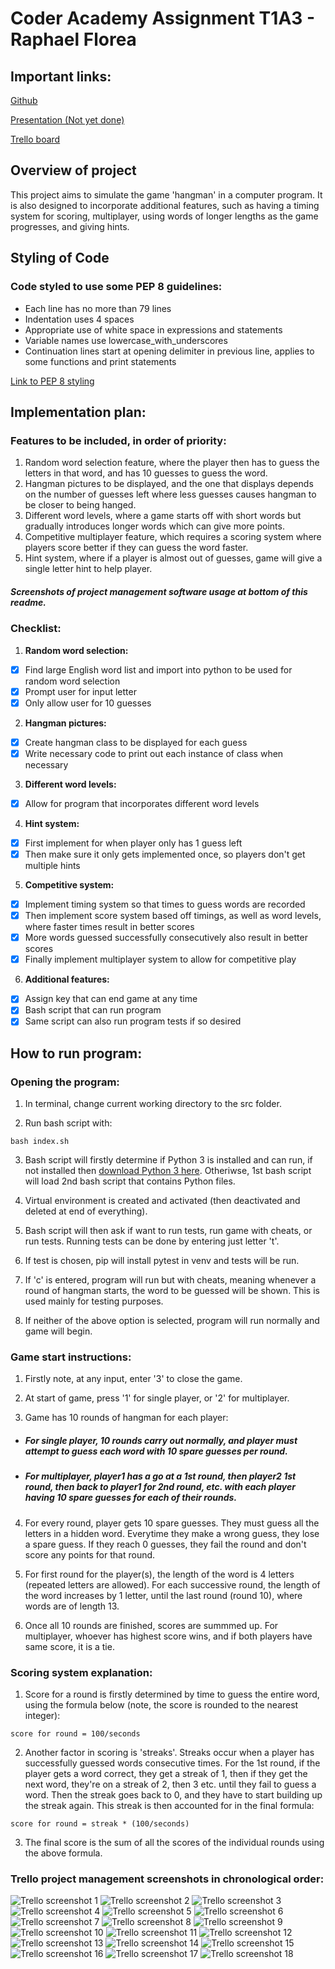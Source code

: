 # Coder Academy Assignment T1A3 - Raphael Florea

## Important links:

[Github](https://github.com/ausraf720/RaphaelFlorea_T1A3) 
<br>

[Presentation (Not yet done)](https://www.youtube.com/) 
<br>

[Trello board](https://trello.com/b/gKbjakpR/project-management) 
<br>

## Overview of project

This project aims to simulate the game 'hangman' in a computer program. It is also designed to incorporate additional features, such as having a timing system for scoring, multiplayer, using words of longer lengths as the game progresses, and giving hints.

## Styling of Code

### Code styled to use some PEP 8 guidelines:

* Each line has no more than 79 lines
* Indentation uses 4 spaces
* Appropriate use of white space in expressions and statements
* Variable names use lowercase_with_underscores
* Continuation lines start at opening delimiter in previous line, applies to some functions and print statements

[Link to PEP 8 styling](https://peps.python.org/pep-0008/)

## Implementation plan:

### Features to be included, in order of priority:

1. Random word selection feature, where the player then has to guess the letters in that word, and has 10 guesses to guess the word.
2. Hangman pictures to be displayed, and the one that displays depends on the number of guesses left where less guesses causes hangman to be closer to being hanged.
3. Different word levels, where a game starts off with short words but gradually introduces longer words which can give more points.
4. Competitive multiplayer feature, which requires a scoring system where players score better if they can guess the word faster.
5. Hint system, where if a player is almost out of guesses, game will give a single letter hint to help player.

##### Screenshots of project management software usage at bottom of this readme.

### Checklist:

1. **Random word selection:**
- [x] Find large English word list and import into python to be used for random word selection 
- [x] Prompt user for input letter
- [x] Only allow user for 10 guesses

2. **Hangman pictures:**
- [x] Create hangman class to be displayed for each guess
- [x] Write necessary code to print out each instance of class when necessary

3. **Different word levels:**
- [x] Allow for program that incorporates different word levels

4. **Hint system:**
- [x] First implement for when player only has 1 guess left
- [x] Then make sure it only gets implemented once, so players don't get multiple hints

5. **Competitive system:**
- [x] Implement timing system so that times to guess words are recorded
- [x] Then implement score system based off timings, as well as word levels, where faster times result in better scores 
- [x] More words guessed successfully consecutively also result in better scores
- [x] Finally implement multiplayer system to allow for competitive play

6. **Additional features:**
- [x] Assign key that can end game at any time
- [x] Bash script that can run program
- [x] Same script can also run program tests if so desired

## How to run program:

### Opening the program:
1. In terminal, change current working directory to the src folder.

2. Run bash script with: 
```
bash index.sh
```
3. Bash script will firstly determine if Python 3 is installed and can run, if not installed then [download Python 3 here](https://www.python.org/downloads/). Otheriwse, 1st bash script will load 2nd bash script that contains Python files.

4. Virtual environment is created and activated (then deactivated and deleted at end of everything).

5. Bash script will then ask if want to run tests, run game with cheats, or run tests. Running tests can be done by entering just letter 't'.

6. If test is chosen, pip will install pytest in venv and tests will be run.

7. If 'c' is entered, program will run but with cheats, meaning whenever a round of hangman starts, the word to be guessed will be shown. This is used mainly for testing purposes.

8. If neither of the above option is selected, program will run normally and game will begin.

### Game start instructions:
1. Firstly note, at any input, enter '3' to close the game.

2. At start of game, press '1' for single player, or '2' for multiplayer.

3. Game has 10 rounds of hangman for each player:
* ##### For single player, 10 rounds carry out normally, and player must attempt to guess each word with 10 spare guesses per round. 
* ##### For multiplayer, player1 has a go at a 1st round, then player2 1st round, then back to player1 for 2nd round, etc. with each player having 10 spare guesses for each of their rounds.

4. For every round, player gets 10 spare guesses. They must guess all the letters in a hidden word. Everytime they make a wrong guess, they lose a spare guess. If they reach 0 guesses, they fail the round and don't score any points for that round.

5. For first round for the player(s), the length of the word is 4 letters (repeated letters are allowed). For each successive round, the length of the word increases by 1 letter, until the last round (round 10), where words are of length 13.

6. Once all 10 rounds are finished, scores are summmed up. For multiplayer, whoever has highest score wins, and if both players have same score, it is a tie.

### Scoring system explanation:
1. Score for a round is firstly determined by time to guess the entire word, using the formula below (note, the score is rounded to the nearest integer):
```
score for round = 100/seconds
```
2. Another factor in scoring is 'streaks'. Streaks occur when a player has successfully guessed words consecutive times. For the 1st round, if the player gets a word correct, they get a streak of 1, then if they get the next word, they're on a streak of 2, then 3 etc. until they fail to guess a word. Then the streak goes back to 0, and they have to start building up the streak again. This streak is then accounted for in the final formula:
```
score for round = streak * (100/seconds)
```
 3. The final score is the sum of all the scores of the individual rounds using the above formula.

 ### Trello project management screenshots in chronological order:

![Trello screenshot 1](./docs/Trello%20screenshots/Trello%201.png)
![Trello screenshot 2](./docs/Trello%20screenshots/Trello%202.png)
![Trello screenshot 3](./docs/Trello%20screenshots/Trello%203.png)
![Trello screenshot 4](./docs/Trello%20screenshots/Trello%204.png)
![Trello screenshot 5](./docs/Trello%20screenshots/Trello%205.png)
![Trello screenshot 6](./docs/Trello%20screenshots/Trello%206.png)
![Trello screenshot 7](./docs/Trello%20screenshots/Trello%207.png)
![Trello screenshot 8](./docs/Trello%20screenshots/Trello%208.png)
![Trello screenshot 9](./docs/Trello%20screenshots/Trello%209.png)
![Trello screenshot 10](./docs/Trello%20screenshots/Trello%2010.png)
![Trello screenshot 11](./docs/Trello%20screenshots/Trello%2011.png)
![Trello screenshot 12](./docs/Trello%20screenshots/Trello%2012.png)
![Trello screenshot 13](./docs/Trello%20screenshots/Trello%2013.png)
![Trello screenshot 14](./docs/Trello%20screenshots/Trello%2014.png)
![Trello screenshot 15](./docs/Trello%20screenshots/Trello%2015.png)
![Trello screenshot 16](./docs/Trello%20screenshots/Trello%2016.png)
![Trello screenshot 17](./docs/Trello%20screenshots/Trello%2017.png)
![Trello screenshot 18](./docs/Trello%20screenshots/Trello%2018.png)